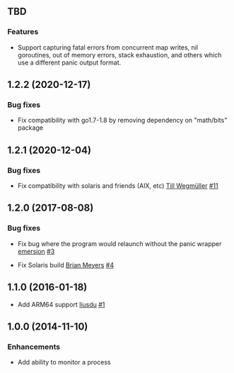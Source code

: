 ## TBD

### Features

* Support capturing fatal errors from concurrent map writes, nil goroutines,
  out of memory errors, stack exhaustion, and others which use a different panic
  output format.

## 1.2.2 (2020-12-17)

### Bug fixes

* Fix compatibility with go1.7-1.8 by removing dependency on "math/bits" package

## 1.2.1 (2020-12-04)

### Bug fixes

* Fix compatibility with solaris and friends (AIX, etc)
  [Till Wegmüller](https://github.com/Toasterson)
  [#11](https://github.com/bugsnag/panicwrap/pull/11)

## 1.2.0 (2017-08-08)

### Bug fixes

* Fix bug where the program would relaunch without the panic wrapper
  [emersion](https://github.com/emersion)
  [#3](https://github.com/bugsnag/panicwrap/pull/3)

* Fix Solaris build
  [Brian Meyers](https://github.com/bmeyers22)
  [#4](https://github.com/bugsnag/panicwrap/pull/4)

## 1.1.0 (2016-01-18)

* Add ARM64 support
  [liusdu](https://github.com/liusdu)
  [#1](https://github.com/bugsnag/panicwrap/pull/1)

## 1.0.0 (2014-11-10)

### Enhancements

* Add ability to monitor a process
